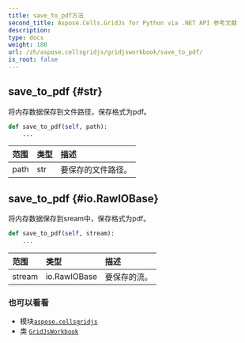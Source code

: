 ```yaml
---
title: save_to_pdf方法
second_title: Aspose.Cells.GridJs for Python via .NET API 参考文献
description:
type: docs
weight: 180
url: /zh/aspose.cellsgridjs/gridjsworkbook/save_to_pdf/
is_root: false
---
```

##  save_to_pdf {#str}

将内存数据保存到文件路径，保存格式为pdf。



```python
def save_to_pdf(self, path):
    ...
```


|范围|类型|描述|
| :- | :- | :- |
| path | str |要保存的文件路径。|


##  save_to_pdf {#io.RawIOBase}

将内存数据保存到sream中，保存格式为pdf。



```python
def save_to_pdf(self, stream):
    ...
```


|范围|类型|描述|
| :- | :- | :- |
| stream | io.RawIOBase |要保存的流。|



### 也可以看看
* 模块[`aspose.cellsgridjs`](../../)
* 类 [`GridJsWorkbook`](/cells/python-net/zh/aspose.cellsgridjs/gridjsworkbook)
